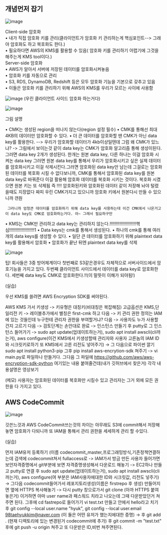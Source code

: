 ## 개념먼저 잡기

![image](https://user-images.githubusercontent.com/67897827/190658262-6a1b27aa-c77c-4e27-97cf-ef9c37e0560f.png)

Client-side 암호화  
• 내가 직접 암호화 키를 관리(클라이언트가 암호화 키 관리하는게 핵심포인트--> 그래야 암호화도 하고 복호화도 한다.)  
• 필요하다면 AWS의 KMS를 활용할 수 있음( 암호화 키를 관리하기 어렵기에 그것을 해주는게 KMS tool이다.)  
Server-side 암호화  
• AWS가 알아서 서버에 저장된 데이터를 암호화시켜놓음  
• 암호화 키를 자동으로 관리  
• S3, RDS, DynamoDB, Redshift 등은 모두 암호화 기능을 기본으로 갖추고 있음  
• 이들은 암호화 키를 관리하기 위해 AWS의 KMS를 우리가 모르는 사이에 사용함  

![image](https://user-images.githubusercontent.com/67897827/190659166-905a8f71-1a30-4f31-ace1-978521aeb3cf.png)
(우린 클라이언트 사이드 암호화 하는거다)

![image](https://user-images.githubusercontent.com/67897827/190660249-99b7cb34-f82d-4117-856e-a1f2d3343b44.png)

그림 설명  

• CMK는 생성된 region을 떠나지 않는다(region 설정 필수)
• CMK를 통해선 최대 4KB의 데이터만 암호화할 수 있다.
• 더 큰 데이터를 암호화할 땐 CMK가 아닌 data key를 활용한다.
  --> 우리가 암호화할 데이터가 4kb이상일텐데 그럼 왜 CMK가 있느냐? 
  -> 그림에서 보이는것 같이 data key는 CMK가 암호화 알고리즘 통해 생성이된다. 그러면 data key 2개가 생성된다. 한개는 원본 data key, 다른 하나는 이걸 암호화 시켜논 data key
     그러면 원본 data key를 통해서 우리가 암호화시키고 싶은 실제 데이터를 암호화시키고 이걸 삭제시킨다.그러면 암호화된 data key만 남는데 그걸로는 암호화 된 데이터를 복호화
     시킬 수 없다보니까, CMK를 통해서 암호화된 data key를 원본 data key로 바꿔준다 이걸 활용해 암호화 데이터를 복호화 시키는 것이다. 복호화 시켰으면 원본 키는 또 삭제됨
     즉 !!!! 암호화된키와 암호화된 데이터 같이 저장해 놔야 털렸을때도 지장없다 짜피 우린 CMK가지고 있으니까 암호화 키에서 원본다시 만들 수 있으니까 갠춴
     
     그러니까 엄청큰 데이터를 암호화하기 위해 data key를 사용하는데 이건 CMK에서 나온거고 이 data key도 CMK로 암호화하는거다. 아~ 그래서 필요하구만
     
• KMS는 CMK만 관리하고 data key는 관리하지 않는다.!!!!!!!!!!!!!!!!!!!!!핵심!!!!!!!!!!!!!!!!!!!!1
• Data keys는 cmk를 통해서 생성된다.
• 하나의 cmk를 통해 여러 개의 data keys를 생성할 수 있다.
• 일단 큰 데이터를 암호화하기 위해 plaintext data key를 활용해서 암호화
• 암호화가 끝난 뒤엔 plaintext data key를 삭제

![image](https://user-images.githubusercontent.com/67897827/190660404-b4f216c4-50e2-46ff-bf85-a06ab3d5ef82.png)


팁! 회사들은 3중 방어체계이다 첫번째로 S3같은경우도 자체적으로 서버사이드에서 암호기능을 가지고 있다. 두번째 클라이언트 사이드에서 데이터를 data key로 암호화한다.
세번째 data key도 CMK로 암호화한다.!!(이 말뜻이 이해가 되야됨!)


(실습)  

우선 KMS를 쓸려면 AWS Encryption SDK를 써야된다.

AWS KMS 가서 키생성 -> 키유형은 대칭키(비대칭은 복잡해짐) 고급옵션은 KMS,단일리전 키 -> 레이블추가에서 별칭은 first-cmk 하고 다음 -> 키 관리 권한 정의는 IAM에 있는 
것들인데 누구한테 관리자 권한을 부여할거냐? 다음 -> 사용자도 누가 사용할건지 고르기 다음 -> 검토단계는 손안대로 완료 -> 인스턴스 만들기 후 putty로 그 인스턴스 들어가기
-> sudo apt update(업데이트하는거), sudo apt install awscli(cli까는거), aws configure(이건 KMS에서 키생성할때 관리자와 사용자 고른놈의 IAM ID와 시크릿키로하기 또 KMS에서
고른 리전도 넣어주기) -> 그 다음으로 파이썬 깔기 sudo apt install python3-pip 그후 pip install aws-encrytion-sdk 쳐주기 -> vi main.py로 파일하나 만들거다.
그다음 그 파일에 https://github.com/aws/aws-encryption-sdk-python 여기있는 내용 붙여줄건데(내가 깃허브에서 찾은거) 각각 내용설명은 영상보기


(메모)
사용자는 암호화된 데이터를 복호화만 시킬수 있고 관리자는 그거 외에 모든 권한을 다 가지고 있다.

## AWS CodeCommit

![image](https://user-images.githubusercontent.com/67897827/190842555-e5020d4f-2e17-4a02-a68f-24e37c713930.png)

깃쓴느것과 AWS CodeCommit쓰는것의 차이는 아무래도 S3에 commit해서 저장해놓면 암호화가 다되니까 또 IAM을 통해서 관리 권한을 세세하게 관리 할 수있다. 

(실습)  

먼저 IAM유저 등록하기 (이름 codecommit_master,프로그래밍방식,기존정책연결하는데 검색에 codecommit쳐서 fullaccess로 -> IAM가서 방금 만든 사용자 들어가면 보안자격증명에서
git부분에 보면 자격증명생성해서 다운로드 해놓기 -> EC2하나 만들고 putty로 연결 후 sudo apt update(업데이트하는거), sudo apt install awscli(cli까는거), aws configure(여 부분은 IAM사용자에대한 ID와 시크릿값, 리전도 넣주기) -> 그다음 codecommit들어가서 레포지토리생성(이름은 firstrepo 후 생성) 만들어지면 옆에 HTTPS 복사해놓기 -> 다시 putty
창으로가서 git clone (아까 HTTPS 붙여놓은거) 이거하면 아마 user name과 패스워드 치라고 나오는데 그때 다운받았던거 쳐주면 된다. 그후에 cd fastrepo로 들어가기 vi test.txt 만들고 안에서 hello라고 치기 후 git config --local user.name "hyuk", git config --local user.email 98taehyukkim@naver.com (이 둘은 어떤 유저가 했는지에대한 증명) -> 후 git add . (현재 디렉토리에 있는 변경된거 codecommit에 추가) 후 git commit -m "test.txt" 후에 git push -u origin 쳐주고 또 다운받은 ID,비번 쳐주면된다.














